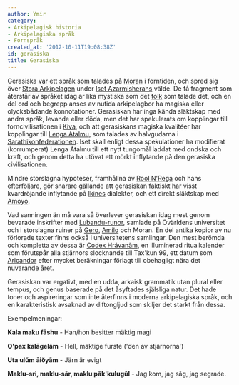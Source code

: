 ```yaml
---
author: Ymir
category:
- Arkipelagisk historia
- Arkipelagiska språk
- Fornspråk
created_at: '2012-10-11T19:08:38Z'
id: gerasiska
title: Gerasiska
---
```

Gerasiska var ett språk som talades på [Moran] i forntiden, och spred sig över [Stora Arkipelagen] under [Iset Azarmisherahs] välde. De få fragment som återstår av språket idag är lika mystiska som det [folk] som talade det, och en del ord och begrepp anses av nutida arkipelagbor ha magiska eller olycksbådande konnotationer. Gerasiskan har inga kända släktskap med andra språk, levande eller döda, men det har spekulerats om kopplingar till forncivilisationen i [Kiva], och att gerasiskans magiska kvalitéer har kopplingar till [Lenga Atalmu], som talades av halvgudarna i [Sarathikonfederationen]. Iset skall enligt dessa spekulationer ha modifierat (korrumperat) Lenga Atalmu till ett nytt tungomål laddat med ondska och kraft, och genom detta ha utövat ett mörkt inflytande på den gerasiska civilisationen.

Mindre storslagna hypoteser, framhållna av [Rool N'Rega] och hans efterföljare, gör snarare gällande att gerasiskan faktiskt har visst kvardröjande inflytande på [Ikines] dialekter, och ett direkt släktskap med [Amoyo].

Vad sanningen än må vara så överlever gerasiskan idag mest genom bevarade inskrifter med [Lubandu-runor], samlade på Övärldens universitet och i storslagna ruiner på [Gero], [Amilo] och Moran. En del antika kopior av nu förlorade texter finns också i universitetens samlingar. Den mest berömda och kompletta av dessa är [Codex Hrávanãm], en illuminerad ritualkalender som förutspår alla stjärnors slocknande till Tax'kun 99, ett datum som [Aricandor] efter mycket beräkningar förlagt till obehagligt nära det nuvarande året.

Gerasiskan var ergativt, med en udda, arkaisk grammatik utan plural eller tempus, och genus baserade på det åsyftades själsliga natur. Det hade toner och aspireringar som inte återfinns i moderna arkipelagiska språk, och en karakteristisk avsaknad av diftongljud som skiljer det starkt från dessa.

Exempelmeningar:

**Kala maku fāshu** - Han/hon besitter mäktig magi

**O'pax kalāgelãm** - Hell, mäktige furste ('den av stjärnorna')

**Uta ulŭm āiðyãm** - Järn är evigt

**Maklu-sri, maklu-sār, maklu pãk'kulugŭl** - Jag kom, jag såg, jag segrade.

  [Moran]: Moran
  [Stora Arkipelagen]: Stora_Arkipelagen
  [Iset Azarmisherahs]: Iset_Azarmisherah
  [folk]: Geraserna
  [Kiva]: Kiva
  [Lenga Atalmu]: Lingua_Ignota
  [Sarathikonfederationen]: Sarathikonfederationen
  [Rool N'Rega]: Rool_NRega
  [Ikines]: Ikine
  [Amoyo]: Amoyo
  [Lubandu-runor]: Lubandu-runor
  [Gero]: Gero
  [Amilo]: Amilo
  [Codex Hrávanãm]: Codex_Hrávanãm
  [Aricandor]: Aricandor